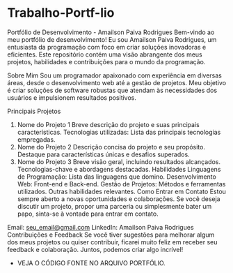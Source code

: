 # Trabalho-Portf-lio
Portfólio de Desenvolvimento - Amailson Paiva Rodrigues
Bem-vindo ao meu portfólio de desenvolvimento! Eu sou Amailson Paiva Rodrigues, um entusiasta da programação com foco em criar soluções inovadoras e eficientes. Este repositório contém uma visão abrangente dos meus projetos, habilidades e contribuições para o mundo da programação.

Sobre Mim
Sou um programador apaixonado com experiência em diversas áreas, desde o desenvolvimento web até a gestão de projetos. Meu objetivo é criar soluções de software robustas que atendam às necessidades dos usuários e impulsionem resultados positivos.

Principais Projetos
1. Nome do Projeto 1
Breve descrição do projeto e suas principais características.
Tecnologias utilizadas: Lista das principais tecnologias empregadas.
2. Nome do Projeto 2
Descrição concisa do projeto e seu propósito.
Destaque para características únicas e desafios superados.
3. Nome do Projeto 3
Breve visão geral, incluindo resultados alcançados.
Tecnologias-chave e abordagens destacadas.
Habilidades
Linguagens de Programação: Lista das linguagens que domino.
Desenvolvimento Web: Front-end e Back-end.
Gestão de Projetos: Métodos e ferramentas utilizados.
Outras habilidades relevantes.
Como Entrar em Contato
Estou sempre aberto a novas oportunidades e colaborações. Se você deseja discutir um projeto, propor uma parceria ou simplesmente bater um papo, sinta-se à vontade para entrar em contato.

Email: seu_email@gmail.com
LinkedIn: Amailson Paiva Rodrigues
Contribuições e Feedback
Se você tiver sugestões para melhorar algum dos meus projetos ou quiser contribuir, ficarei muito feliz em receber seu feedback e colaboração. Juntos, podemos criar algo incrível!

- VEJA O CÓDIGO FONTE NO ARQUIVO PORTFÓLIO.
